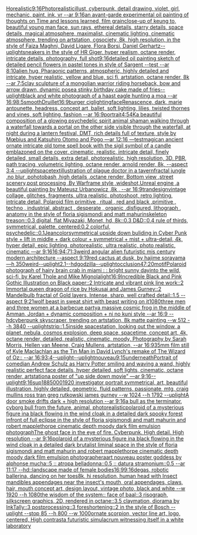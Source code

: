 [Ho](https://www.ebank.nz/aiartgenerator?category=Ho)[realistic](https://www.ebank.nz/aiartgenerator?category=realistic)[9:16](https://www.ebank.nz/aiartgenerator?category=9%3A16)[Photorealistic](https://www.ebank.nz/aiartgenerator?category=Photorealistic)[illust, cyberpunk, detail drawing, violet, girl, mechanic, paint, ink, vr --ar 9:16](https://www.ebank.nz/aiartgenerator?category=illust%2C%20cyberpunk%2C%20detail%20drawing%2C%20violet%2C%20girl%2C%20mechanic%2C%20paint%2C%20ink%2C%20vr%20--ar%209%3A16)[an avant-garde experimental oil painting of thoughts on Time and lessons learned, film grain](https://www.ebank.nz/aiartgenerator?category=an%20avant-garde%20experimental%20oil%20painting%20of%20thoughts%20on%20Time%20and%20lessons%20learned%2C%20film%20grain)[close-up of keung to, beautiful young man face, sun rays, ethereal details, starry details, space details, magical atmosphere, maximalist, cinematic lighting, cinematic atmosphere, trending on artstation, cgsociety, 8k, high resolution, in the style of Faiza Maghni, David Ligare, Flora Borsi, Daniel Gerhartz](https://www.ebank.nz/aiartgenerator?category=close-up%20of%20keung%20to%2C%20beautiful%20young%20man%20face%2C%20sun%20rays%2C%20ethereal%20details%2C%20starry%20details%2C%20space%20details%2C%20magical%20atmosphere%2C%20maximalist%2C%20cinematic%20lighting%2C%20cinematic%20atmosphere%2C%20trending%20on%20artstation%2C%20cgsociety%2C%208k%2C%20high%20resolution%2C%20in%20the%20style%20of%20Faiza%20Maghni%2C%20David%20Ligare%2C%20Flora%20Borsi%2C%20Daniel%20Gerhartz)[--uplight](https://www.ebank.nz/aiartgenerator?category=--uplight)[sneakers in the style of HR Giger, hyper realism, octane render, intricate details, photography, full shot](https://www.ebank.nz/aiartgenerator?category=sneakers%20in%20the%20style%20of%20HR%20Giger%2C%20hyper%20realism%2C%20octane%20render%2C%20intricate%20details%2C%20photography%2C%20full%20shot)[9:16](https://www.ebank.nz/aiartgenerator?category=9%3A16)[detailed oil painting sketch of detailed pencil flowers in pastel tones in style of Sargent --test --ar 8:10](https://www.ebank.nz/aiartgenerator?category=detailed%20oil%20painting%20sketch%20of%20detailed%20pencil%20flowers%20in%20pastel%20tones%20in%20style%20of%20Sargent%20--test%20--ar%208%3A10)[alien hug, Pharaonic patterns, atmospheric, highly detailed and intricate, hyper realistic, yellow and blue, sci fi, artstation, octane render, 8k --ar 7:5](https://www.ebank.nz/aiartgenerator?category=alien%20hug%2C%20Pharaonic%20patterns%2C%20atmospheric%2C%20highly%20detailed%20and%20intricate%2C%20hyper%20realistic%2C%20yellow%20and%20blue%2C%20sci%20fi%2C%20artstation%2C%20octane%20render%2C%208k%20--ar%207%3A5)[clay sculpture of a mongolian warrior riding horseback, bow and arrow drawn, dynamic pose](https://www.ebank.nz/aiartgenerator?category=clay%20sculpture%20of%20a%20mongolian%20warrior%20riding%20horseback%2C%20bow%20and%20arrow%20drawn%2C%20dynamic%20pose)[a stinky birthday cake made of fries](https://www.ebank.nz/aiartgenerator?category=a%20stinky%20birthday%20cake%20made%20of%20fries)[--uplight](https://www.ebank.nz/aiartgenerator?category=--uplight)[black and white photograph of a haast eagle hunting a moa --ar 16:9](https://www.ebank.nz/aiartgenerator?category=black%20and%20white%20photograph%20of%20a%20haast%20eagle%20hunting%20a%20moa%20--ar%2016%3A9)[8:5](https://www.ebank.nz/aiartgenerator?category=8%3A5)[smooth](https://www.ebank.nz/aiartgenerator?category=smooth)[Druillet](https://www.ebank.nz/aiartgenerator?category=Druillet)[16:9](https://www.ebank.nz/aiartgenerator?category=16%3A9)[burger cig](https://www.ebank.nz/aiartgenerator?category=burger%20cig)[lighting](https://www.ebank.nz/aiartgenerator?category=lighting)[face](https://www.ebank.nz/aiartgenerator?category=face)[Renascence, dark, marie antounette, headress, concept art, ballet, soft lighting, lilies, twisted thornes and vines, soft lighting, fashion --ar 16:9](https://www.ebank.nz/aiartgenerator?category=Renascence%2C%20dark%2C%20marie%20antounette%2C%20headress%2C%20concept%20art%2C%20ballet%2C%20soft%20lighting%2C%20lilies%2C%20twisted%20thornes%20and%20vines%2C%20soft%20lighting%2C%20fashion%20--ar%2016%3A9)[portrait](https://www.ebank.nz/aiartgenerator?category=portrait)[4:5](https://www.ebank.nz/aiartgenerator?category=4%3A5)[4K](https://www.ebank.nz/aiartgenerator?category=4K)[a beautiful composition of a glowing psychedelic spirit animal shaman walking through a waterfall towards a portal on the other side visible through the waterfall, at night during a lantern festival, DMT,  rich details full of texture, style by Mœbius and Katsuhiro Otomo and Pogo —ar 12:16 —test](https://www.ebank.nz/aiartgenerator?category=a%20beautiful%20composition%20of%20a%20glowing%20psychedelic%20spirit%20animal%20shaman%20walking%20through%20a%20waterfall%20towards%20a%20portal%20on%20the%20other%20side%20visible%20through%20the%20waterfall%2C%20at%20night%20during%20a%20lantern%20festival%2C%20DMT%2C%20%20rich%20details%20full%20of%20texture%2C%20style%20by%20M%C5%93bius%20and%20Katsuhiro%20Otomo%20and%20Pogo%20%E2%80%94ar%2012%3A16%20%E2%80%94test)[magic](https://www.ebank.nz/aiartgenerator?category=magic)[an ancient ornate intricate old tome spell book with the sigil symbol of a candle emblazoned on the cover, cinematic, realistic, intricate detail, finely detailed, small details, extra detail, photorealistic, high resolution, 3D, PBR, path tracing, volumetric lighting, octane render, arnold render, 8k, --aspect 3:4 --uplight](https://www.ebank.nz/aiartgenerator?category=an%20ancient%20ornate%20intricate%20old%20tome%20spell%20book%20with%20the%20sigil%20symbol%20of%20a%20candle%20emblazoned%20on%20the%20cover%2C%20cinematic%2C%20realistic%2C%20intricate%20detail%2C%20finely%20detailed%2C%20small%20details%2C%20extra%20detail%2C%20photorealistic%2C%20high%20resolution%2C%203D%2C%20PBR%2C%20path%20tracing%2C%20volumetric%20lighting%2C%20octane%20render%2C%20arnold%20render%2C%208k%2C%20--aspect%203%3A4%20--uplight)[space](https://www.ebank.nz/aiartgenerator?category=space)[text](https://www.ebank.nz/aiartgenerator?category=text)[illustration of plague doctor in a tavern](https://www.ebank.nz/aiartgenerator?category=illustration%20of%20plague%20doctor%20in%20a%20tavern)[fractal jungle ,no blur  ,pohotobash ,high details  ,octane render, Bottom view ,street scenery,post processing ,By Warframe style ,wideshot,Unreal engine ,a beautiful painting by Mateusz Urbanowicz ,8k , --ar 16:9](https://www.ebank.nz/aiartgenerator?category=fractal%20jungle%20%2Cno%20blur%20%20%2Cpohotobash%20%2Chigh%20details%20%20%2Coctane%20render%2C%20Bottom%20view%20%2Cstreet%20scenery%2Cpost%20processing%20%2CBy%20Warframe%20style%20%2Cwideshot%2CUnreal%20engine%20%2Ca%20beautiful%20painting%20by%20Mateusz%20Urbanowicz%20%2C8k%20%2C%20--ar%2016%3A9)[tran](https://www.ebank.nz/aiartgenerator?category=tran)[design](https://www.ebank.nz/aiartgenerator?category=design)[vintage collage, glitches, fragments, ultra realistic, photoshoot, retro lighting, intricate detail, Polaroid film primitive , ritual , red and black ,primitive , techno , industrial, abstract , desperate , organic ,disfigured, lithograph , anatomy in the style of floria sigismondi and matt mahurin](https://www.ebank.nz/aiartgenerator?category=vintage%20collage%2C%20glitches%2C%20fragments%2C%20ultra%20realistic%2C%20photoshoot%2C%20retro%20lighting%2C%20intricate%20detail%2C%20Polaroid%20film%20primitive%20%2C%20ritual%20%2C%20red%20and%20black%20%2Cprimitive%20%2C%20techno%20%2C%20industrial%2C%20abstract%20%2C%20desperate%20%2C%20organic%20%2Cdisfigured%2C%20lithograph%20%2C%20anatomy%20in%20the%20style%20of%20floria%20sigismondi%20and%20matt%20mahurin)[skeleton treason::0.3 digital, flat Miyazaki, Monet, hd, 8k::0.3 D&D::0.4 rule of thirds, symmetrical, palette, centered:0.2 colorful, psychedelic::0.1](https://www.ebank.nz/aiartgenerator?category=skeleton%20treason%3A%3A0.3%20digital%2C%20flat%20Miyazaki%2C%20Monet%2C%20hd%2C%208k%3A%3A0.3%20D%26D%3A%3A0.4%20rule%20of%20thirds%2C%20symmetrical%2C%20palette%2C%20centered%3A0.2%20colorful%2C%20psychedelic%3A%3A0.1)[Jean](https://www.ebank.nz/aiartgenerator?category=Jean)[color](https://www.ebank.nz/aiartgenerator?category=color)[symmetrical upside down buliding in Cyber Punk style + lift in middle + dark colour + symmetrical + mist + ultra-detail, 4k, hyper detail, epic lighting, photorealistic, ultra realistic, photo realistic, cinematic —ar 9:16](https://www.ebank.nz/aiartgenerator?category=symmetrical%20upside%20down%20buliding%20in%20Cyber%20Punk%20style%20%2B%20lift%20in%20middle%20%2B%20dark%20colour%20%2B%20symmetrical%20%2B%20mist%20%2B%20ultra-detail%2C%204k%2C%20hyper%20detail%2C%20epic%20lighting%2C%20photorealistic%2C%20ultra%20realistic%2C%20photo%20realistic%2C%20cinematic%20%E2%80%94ar%209%3A16)[16:9](https://www.ebank.nz/aiartgenerator?category=16%3A9)[4:7](https://www.ebank.nz/aiartgenerator?category=4%3A7)[1:3](https://www.ebank.nz/aiartgenerator?category=1%3A3)[weird angular alien futuristic mis century modern architecture  --aspect 9:19](https://www.ebank.nz/aiartgenerator?category=weird%20angular%20alien%20futuristic%20mis%20century%20modern%20architecture%20%20--aspect%209%3A19)[red cactus at dusk, by hajime sorayama —h 350](https://www.ebank.nz/aiartgenerator?category=red%20cactus%20at%20dusk%2C%20by%20hajime%20sorayama%20%E2%80%94h%20350)[weird](https://www.ebank.nz/aiartgenerator?category=weird)[--uplight](https://www.ebank.nz/aiartgenerator?category=--uplight)[2.1](https://www.ebank.nz/aiartgenerator?category=2.1)[--hd](https://www.ebank.nz/aiartgenerator?category=--hd)[godzilla](https://www.ebank.nz/aiartgenerator?category=godzilla)[--uplight](https://www.ebank.nz/aiartgenerator?category=--uplight)[occlusion](https://www.ebank.nz/aiartgenerator?category=occlusion)[47:20](https://www.ebank.nz/aiartgenerator?category=47%3A20)[](https://www.ebank.nz/aiartgenerator?category=)[motif](https://www.ebank.nz/aiartgenerator?category=motif)[Polaroid photograph of hairy brain crab in miami : : bright sunny day](https://www.ebank.nz/aiartgenerator?category=Polaroid%20photograph%20of%20hairy%20brain%20crab%20in%20miami%20%3A%20%3A%20bright%20sunny%20day)[into the wild, sci-fi, by Karel Thole and Mike Mignola](https://www.ebank.nz/aiartgenerator?category=into%20the%20wild%2C%20sci-fi%2C%20by%20Karel%20Thole%20and%20Mike%20Mignola)[light](https://www.ebank.nz/aiartgenerator?category=light)[16:9](https://www.ebank.nz/aiartgenerator?category=16%3A9)[Incredible Black and Pink Gothic Illustration on Black paper::2 Intricate and vibrant pink line work::2 Immortal queen dragon of rice by Hokusai and James Gurney::2 Mandelbulb fractal of Gold layers, Intense, sharp, well crafted detail::1.5 --aspect 9:21](https://www.ebank.nz/aiartgenerator?category=Incredible%20Black%20and%20Pink%20Gothic%20Illustration%20on%20Black%20paper%3A%3A2%20Intricate%20and%20vibrant%20pink%20line%20work%3A%3A2%20Immortal%20queen%20dragon%20of%20rice%20by%20Hokusai%20and%20James%20Gurney%3A%3A2%20Mandelbulb%20fractal%20of%20Gold%20layers%2C%20Intense%2C%20sharp%2C%20well%20crafted%20detail%3A%3A1.5%20--aspect%209%3A21)[wolf beast in sweat shirt with beast writing on it](https://www.ebank.nz/aiartgenerator?category=wolf%20beast%20in%20sweat%20shirt%20with%20beast%20writing%20on%20it)[1080](https://www.ebank.nz/aiartgenerator?category=1080)[three men and three women at a barbecue party](https://www.ebank.nz/aiartgenerator?category=three%20men%20and%20three%20women%20at%20a%20barbecue%20party)[a massive cosmic frog in the middle of Amman, Jordan + dynamic composition + ni no kuni style --ar 16:9 --hd](https://www.ebank.nz/aiartgenerator?category=a%20massive%20cosmic%20frog%20in%20the%20middle%20of%20Amman%2C%20Jordan%20%2B%20dynamic%20composition%20%2B%20ni%20no%20kuni%20style%20--ar%2016%3A9%20--hd)[cyberpunk skyscraper, trending on artstation, 8k matte painting --w 512 --h 3840 --uplight](https://www.ebank.nz/aiartgenerator?category=cyberpunk%20skyscraper%2C%20trending%20on%20artstation%2C%208k%20matte%20painting%20--w%20512%20--h%203840%20--uplight)[strip::1.5](https://www.ebank.nz/aiartgenerator?category=strip%3A%3A1.5)[inside spacestation, looking out the window, a planet, nebula, cosmos explosion, deep space, spacetime, concept art, 4k, octane render, detailed, realistic, cinematic, moody, Photography by Sarah Morris, Hellen van Meene, Craig Mullens, artstation, --ar 16:9](https://www.ebank.nz/aiartgenerator?category=inside%20spacestation%2C%20looking%20out%20the%20window%2C%20a%20planet%2C%20nebula%2C%20cosmos%20explosion%2C%20deep%20space%2C%20spacetime%2C%20concept%20art%2C%204k%2C%20octane%20render%2C%20detailed%2C%20realistic%2C%20cinematic%2C%20moody%2C%20Photography%20by%20Sarah%20Morris%2C%20Hellen%20van%20Meene%2C%20Craig%20Mullens%2C%20artstation%2C%20--ar%2016%3A9)[35mm film still of Kyle Maclachlan as the Tin Man in David Lynch's remake of The Wizard of Oz:: --ar 16:9](https://www.ebank.nz/aiartgenerator?category=35mm%20film%20still%20of%20Kyle%20Maclachlan%20as%20the%20Tin%20Man%20in%20David%20Lynch%27s%20remake%20of%20The%20Wizard%20of%20Oz%3A%3A%20--ar%2016%3A9)[3:4](https://www.ebank.nz/aiartgenerator?category=3%3A4)[--uplight](https://www.ebank.nz/aiartgenerator?category=--uplight)[--uplight](https://www.ebank.nz/aiartgenerator?category=--uplight)[nouveau](https://www.ebank.nz/aiartgenerator?category=nouveau)[9:15](https://www.ebank.nz/aiartgenerator?category=9%3A15)[underneath](https://www.ebank.nz/aiartgenerator?category=underneath)[Portrait of comedian Andrew Schulz as Harry Potter smiling and waving a wand, highly realistic perfect face details, hyper detailed, soft lights, cinematic, octane render, artstation](https://www.ebank.nz/aiartgenerator?category=Portrait%20of%20comedian%20Andrew%20Schulz%20as%20Harry%20Potter%20smiling%20and%20waving%20a%20wand%2C%20highly%20realistic%20perfect%20face%20details%2C%20hyper%20detailed%2C%20soft%20lights%2C%20cinematic%2C%20octane%20render%2C%20artstation)[a poster of "up side down movie" —ar 9:16](https://www.ebank.nz/aiartgenerator?category=a%20poster%20of%20%22up%20side%20down%20movie%22%20%E2%80%94ar%209%3A16)[--uplight](https://www.ebank.nz/aiartgenerator?category=--uplight)[9:16](https://www.ebank.nz/aiartgenerator?category=9%3A16)[sup](https://www.ebank.nz/aiartgenerator?category=sup)[1](https://www.ebank.nz/aiartgenerator?category=1)[88](https://www.ebank.nz/aiartgenerator?category=88)[5000](https://www.ebank.nz/aiartgenerator?category=5000)[1920 investigator portrait symmetrical, art, beautiful illustration, highly detailed, geometric, fluid patterns, passionate, mtg, craig mullins ross tran greg rutkowski james gurney --w 1024 --h 1792 --uplight](https://www.ebank.nz/aiartgenerator?category=1920%20investigator%20portrait%20symmetrical%2C%20art%2C%20beautiful%20illustration%2C%20highly%20detailed%2C%20geometric%2C%20fluid%20patterns%2C%20passionate%2C%20mtg%2C%20craig%20mullins%20ross%20tran%20greg%20rutkowski%20james%20gurney%20--w%201024%20--h%201792%20--uplight)[A door smoke drifts dark + high resolution --ar 9:16](https://www.ebank.nz/aiartgenerator?category=A%20door%20smoke%20drifts%20dark%20%2B%20high%20resolution%20--ar%209%3A16)[a bull as the terminator, cyborg bull from the future, animal, photorealistic](https://www.ebank.nz/aiartgenerator?category=a%20bull%20as%20the%20terminator%2C%20cyborg%20bull%20from%20the%20future%2C%20animal%2C%20photorealistic)[polaroid of a mysterious figure ina black flowing in the wind cloak in a detailed dark spooky forest infront of full eclipse in the style of floria sigismondi and matt mahurin and robert mapplethorpe cinematic depth moody dark film emulsion photograph](https://www.ebank.nz/aiartgenerator?category=polaroid%20of%20a%20mysterious%20figure%20ina%20black%20flowing%20in%20the%20wind%20cloak%20in%20a%20detailed%20dark%20spooky%20forest%20infront%20of%20full%20eclipse%20in%20the%20style%20of%20floria%20sigismondi%20and%20matt%20mahurin%20and%20robert%20mapplethorpe%20cinematic%20depth%20moody%20dark%20film%20emulsion%20photograph)[The ghost face in the eye of fire. Cyberpunk. High detail. High resolution --ar 9:16](https://www.ebank.nz/aiartgenerator?category=The%20ghost%20face%20in%20the%20eye%20of%20fire.%20Cyberpunk.%20High%20detail.%20High%20resolution%20--ar%209%3A16)[polaroid of a mysterious figure ina black flowing in the wind cloak in a detailed dark brutalist liminal space in the style of floria sigismondi and matt mahurin and robert mapplethorpe cinematic depth moody dark film emulsion photograph](https://www.ebank.nz/aiartgenerator?category=polaroid%20of%20a%20mysterious%20figure%20ina%20black%20flowing%20in%20the%20wind%20cloak%20in%20a%20detailed%20dark%20brutalist%20liminal%20space%20in%20the%20style%20of%20floria%20sigismondi%20and%20matt%20mahurin%20and%20robert%20mapplethorpe%20cinematic%20depth%20moody%20dark%20film%20emulsion%20photograph)[era](https://www.ebank.nz/aiartgenerator?category=era)[art nouveau poster goddess by alphonse mucha::5 :: atropa belladonna::0.5 :: datura stramonium::0.5 --ar 11:17 --hd](https://www.ebank.nz/aiartgenerator?category=art%20nouveau%20poster%20goddess%20by%20alphonse%20mucha%3A%3A5%20%3A%3A%20atropa%20belladonna%3A%3A0.5%20%3A%3A%20datura%20stramonium%3A%3A0.5%20--ar%2011%3A17%20--hd)[::](https://www.ebank.nz/aiartgenerator?category=%3A%3A)[landscape made of female bodies](https://www.ebank.nz/aiartgenerator?category=landscape%20made%20of%20female%20bodies)[16:9](https://www.ebank.nz/aiartgenerator?category=16%3A9)[9:16](https://www.ebank.nz/aiartgenerator?category=9%3A16)[degas, robotic ballerina, dancing on her toes](https://www.ebank.nz/aiartgenerator?category=degas%2C%20robotic%20ballerina%2C%20dancing%20on%20her%20toes)[8k, hi resolution, human head with Insect mandibles appendages near the insect's mouth, oral appendages, claws, hair, mouth concept art, design layout, vintage photo, black and white --w 1920 --h 1080](https://www.ebank.nz/aiartgenerator?category=8k%2C%20hi%20resolution%2C%20human%20head%20with%20Insect%20mandibles%20appendages%20near%20the%20insect%27s%20mouth%2C%20oral%20appendages%2C%20claws%2C%20hair%2C%20mouth%20concept%20art%2C%20design%20layout%2C%20vintage%20photo%2C%20black%20and%20white%20--w%201920%20--h%201080)[the wisdom of the system:: face of baal::3 risograph, silkscreen graphics, 2D, rendered in octane::3.5 claymation, diorama by InkTally::3 postprocessing::3 foreshortening::2 in the style of Bosch --uplight --stop 85 --h 800 --w 1000](https://www.ebank.nz/aiartgenerator?category=the%20wisdom%20of%20the%20system%3A%3A%20face%20of%20baal%3A%3A3%20risograph%2C%20silkscreen%20graphics%2C%202D%2C%20rendered%20in%20octane%3A%3A3.5%20claymation%2C%20diorama%20by%20InkTally%3A%3A3%20postprocessing%3A%3A3%20foreshortening%3A%3A2%20in%20the%20style%20of%20Bosch%20--uplight%20--stop%2085%20--h%20800%20--w%201000)[ornate scorpion, vector line art, logo, centered, High contrast](https://www.ebank.nz/aiartgenerator?category=ornate%20scorpion%2C%20vector%20line%20art%2C%20logo%2C%20centered%2C%20High%20contrast)[a futuristic simulacrum witnessing itself in a white laboratory](https://www.ebank.nz/aiartgenerator?category=a%20futuristic%20simulacrum%20witnessing%20itself%20in%20a%20white%20laboratory)
